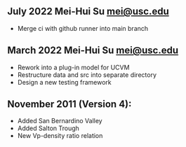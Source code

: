 ## July 2022 Mei-Hui Su <mei@usc.edu>
* Merge ci with github runner into main branch

## March 2022  Mei-Hui Su <mei@usc.edu>
* Rework into a plug-in model for UCVM 
* Restructure data and src into separate directory
* Design a new testing framework

## November 2011 (Version 4):
* Added San Bernardino Valley
* Added Salton Trough
* New Vp-density ratio relation 

